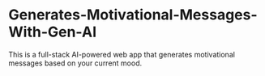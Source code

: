 # Generates-Motivational-Messages-With-Gen-AI
This is a full-stack AI-powered web app that generates motivational messages based on your current mood.
